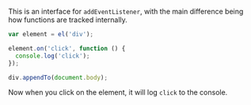 This is an interface for `addEventListener`, with the main difference being how functions are tracked internally.

```javascript
var element = el('div');

element.on('click', function () {
  console.log('click');
});

div.appendTo(document.body);
```
Now when you click on the element, it will log `click` to the console.
